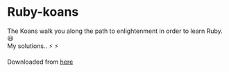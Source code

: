 # Ruby-koans
The Koans walk you along the path to enlightenment in order to learn Ruby. :smiley:  
My solutions.. :zap: :zap:

Downloaded from [here](http://rubykoans.com)
